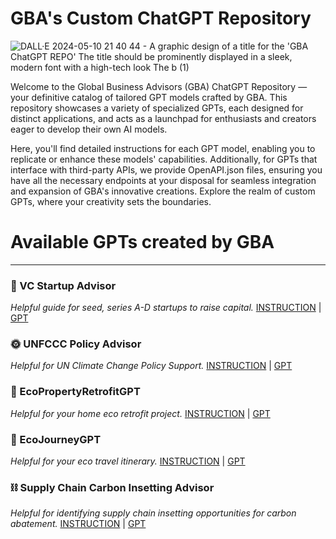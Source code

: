 # GBA's Custom ChatGPT Repository


![DALL·E 2024-05-10 21 40 44 - A graphic design of a title for the 'GBA ChatGPT REPO'  The title should be prominently displayed in a sleek, modern font with a high-tech look  The b (1)](https://github.com/globalbusinessadvisors/gpts/assets/127058086/9bce2b8f-3651-4296-8a95-2eb75510dcd5)


Welcome to the Global Business Advisors (GBA) ChatGPT Repository — your definitive catalog of tailored GPT models crafted by GBA. This repository showcases a variety of specialized GPTs, each designed for distinct applications, and acts as a launchpad for enthusiasts and creators eager to develop their own AI models.

Here, you'll find detailed instructions for each GPT model, enabling you to replicate or enhance these models' capabilities. Additionally, for GPTs that interface with third-party APIs, we provide OpenAPI.json files, ensuring you have all the necessary endpoints at your disposal for seamless integration and expansion of GBA's innovative creations. Explore the realm of custom GPTs, where your creativity sets the boundaries.

# Available GPTs created by GBA
--------------------------------------------------------------------------------------------------------------------------------------------------------------------------------

### 💸 VC Startup Advisor
*Helpful guide for seed, series A-D startups to raise capital.*
[INSTRUCTION](https://github.com/globalbusinessadvisors/gpts/blob/db55b4d5100437bdfee338782567900355ced866/instructions/VC%20Startup%20Advisor.txt) | [GPT](https://chatgpt.com/g/g-kRapN6fhm-vc-startup-advisor)


### 🌞 UNFCCC Policy Advisor
*Helpful for UN Climate Change Policy Support.*
[INSTRUCTION](https://github.com/globalbusinessadvisors/gpts/blob/1ccd5315dbf81fe3caa09a50fc9879c04278baab/instructions/UNFCCC%20Policy%20Advisor) | [GPT](https://chatgpt.com/g/g-1x8f70730-unfccc-policy-advisor)


### 🏡 EcoPropertyRetrofitGPT
*Helpful for your home eco retrofit project.*
[INSTRUCTION](https://github.com/globalbusinessadvisors/gpts/blob/d3c8b932601d98564c18fe2b0c18081bc0616026/instructions) | [GPT](https://chatgpt.com/g/g-P7bjFKWUv-ecopropertyretrofitgpt)


### 🧳 EcoJourneyGPT
*Helpful for your eco travel itinerary.*
[INSTRUCTION](https://github.com/globalbusinessadvisors/gpts/blob/1236aaec86fba9a966b3e6967f71ee7a5d2e8794/instructions/EcoJourneyGPT) | [GPT](https://chatgpt.com/g/g-oUq2pQF51-ecojourneygpt)


### ⛓️ Supply Chain Carbon Insetting Advisor
*Helpful for identifying supply chain insetting opportunities for carbon abatement.*
[INSTRUCTION](https://github.com/globalbusinessadvisors/gpts/blob/b47ca7bcfb8d608f1c1014eeeced4232a8b4e081/instructions/Supply%20Chain%20Carbon%20Insetting%20Advisor) | [GPT](https://chatgpt.com/g/g-tT4SvPddE-supply-chain-carbon-insetting-advisor)
